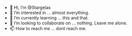 - 👋 Hi, I’m @Stargelas
- 👀 I’m interested in ... almost everything.
- 🌱 I’m currently learning ... this and that.
- 💞️ I’m looking to collaborate on ... nothing. Leave me alone.
- 📫 How to reach me ... dont reach me.

<!---
Stargelas/Stargelas is a ✨ special ✨ repository because its `README.md` (this file) appears on your GitHub profile.
You can click the Preview link to take a look at your changes.
--->
